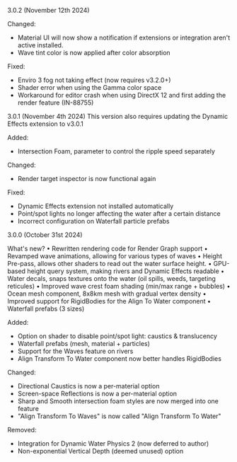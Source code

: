 3.0.2 (November 12th 2024)

Changed:
- Material UI will now show a notification if extensions or integration aren't active installed.
- Wave tint color is now applied after color absorption

Fixed:
- Enviro 3 fog not taking effect (now requires v3.2.0+)
- Shader error when using the Gamma color space
- Workaround for editor crash when using DirectX 12 and first adding the render feature (IN-88755)

3.0.1 (November 4th 2024)
This version also requires updating the Dynamic Effects extension to v3.0.1

Added:
- Intersection Foam, parameter to control the ripple speed separately

Changed:
- Render target inspector is now functional again

Fixed:
- Dynamic Effects extension not installed automatically
- Point/spot lights no longer affecting the water after a certain distance
- Incorrect configuration on Waterfall particle prefabs

3.0.0 (October 31st 2024)

What's new?
• Rewritten rendering code for Render Graph support
• Revamped wave animations, allowing for various types of waves
• Height Pre-pass, allows other shaders to read out the water surface height.
• GPU-based height query system, making rivers and Dynamic Effects readable
• Water decals, snaps textures onto the water (oil spills, weeds, targeting reticules)
• Improved wave crest foam shading (min/max range + bubbles)
• Ocean mesh component, 8x8km mesh with gradual vertex density
• Improved support for RigidBodies for the Align To Water component
• Waterfall prefabs (3 sizes)

Added:
- Option on shader to disable point/spot light: caustics & translucency
- Waterfall prefabs (mesh, material + particles)
- Support for the Waves feature on rivers
- Align Transform To Water component now better handles RigidBodies

Changed:
- Directional Caustics is now a per-material option
- Screen-space Reflections is now a per-material option
- Sharp and Smooth intersection foam styles are now merged into one feature
- "Align Transform To Waves" is now called "Align Transform To Water"

Removed:
- Integration for Dynamic Water Physics 2 (now deferred to author)
- Non-exponential Vertical Depth (deemed unused) option